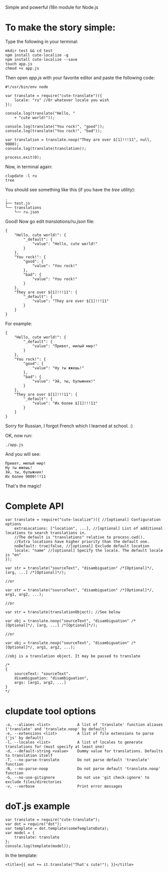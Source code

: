 Simple and powerful i18n module for Node.js


To make the story simple:
=========================

Type the following in your terminal:

```
mkdir test && cd test
npm install cute-localize -g
npm install cute-localize --save
touch app.js
chmod +x app.js
```

Then open *app.js* with your favorite editor and paste the following code:

```
#!/usr/bin/env node

var translate = require("cute-translate")({
    locale: "ru" //Or whatever locale you wish
});

console.log(translate("Hello, "
    + "cute world!"));

console.log(translate("You rock!", "good"));
console.log(translate("You rock!", "bad"));

var translation = translate.noop("They are over $[1]!!!11", null, 9000);
console.log(translate(translation));

process.exit(0);
```

Now, in terminal again:

```
clupdate -l ru
tree
```

You should see something like this (if you have the *tree* utility):

```
.
├── test.js
└── translations
    └── ru.json
```

Good! Now go edit *translations/ru.json* file:

```
{
    "Hello, cute world!": {
        "_default": {
            "value": "Hello, cute world!"
        }
    },
    "You rock!": {
        "good": {
            "value": "You rock!"
        },
        "bad": {
            "value": "You rock!"
        }
    },
    "They are over $[1]!!!11": {
        "_default": {
            "value": "They are over $[1]!!!11"
        }
    }
}
```

For example:

```
{
    "Hello, cute world!": {
        "_default": {
            "value": "Привет, милый мир!"
        }
    },
    "You rock!": {
        "good": {
            "value": "Ну ты жжешь!"
        },
        "bad": {
            "value": "Эй, ты, булыжник!"
        }
    },
    "They are over $[1]!!!11": {
        "_default": {
            "value": "Их более $[1]!!!11"
        }
    }
}
```

Sorry for Russian, I forgot French which I learned at school. :)

OK, now run:

```
./app.js
```

And you will see:
```
Привет, милый мир!
Ну ты жжешь!
Эй, ты, булыжник!
Их более 9000!!!11
```

That's the magic!

Complete API
============

```
var translate = require("cute-localize")({ //[optional] Configuration options
    extraLocations: ["location", ...], //[optional] List of additional locations to search translations in.
    //The default is "translations" relative to process.cwd().
    //Extra locations have higher priority than the default one.
    noDefault: true|false, //[optional] Exclude default location
    locale: "name" //[optional] Specify the locale. The default locale is "en"
});
```

```
var str = translate("sourceText", "disambiguation" /*[Optional]*/, [arg, ...] /*[Optional]*/);

//or

var str = translate("sourceText", "disambiguation" /*[Optional]*/, arg1, arg2, ...);

//or

var str = translate(translationObject); //See below
```

```
var obj = translate.noop("sourceText", "disambiguation" /*[Optional]*/, [arg, ...] /*[Optional]*/);

//or

var obj = translate.noop("sourceText", "disambiguation" /*[Optional]*/, arg1, arg2, ...);

//obj is a translation object. It may be passed to translate

/*
{
    sourceText: "sourceText".
    disambiguation: "disambiguation",
    args: [arg1, arg2, ...]
}
*/
```

clupdate tool options
=====================

```
-a, --aliases <list>            A list of 'translate' function aliases ('translate' and 'translate.noop' by default)
-e, --extensions <list>         A list of file extensions to parse ('js' by default)
-l, --locales <list>            A list of locales to generate translations for (must specify at least one)
-d, --default-string <value>    Dummy value for translations. Defaults to translation itself
-T, --no-parse-translate        Do not parse default 'translate' function
-N, --no-parse-noop             Do not parse default 'translate.noop' function
-G, --no-use-gitignore          Do not use 'git check-ignore' to exclude files/directories
-v, --verbose                   Print error messages
```

doT.js example
==============

```
var translate = require("cute-translate");
var dot = require("dot");
var template = dot.template(someTemplateData);
var model = {
    translate: translate
};
console.log(template(model));
```

In the template:

```
<title>{{ out += it.translate("That's cute!"); }}</title>
```
